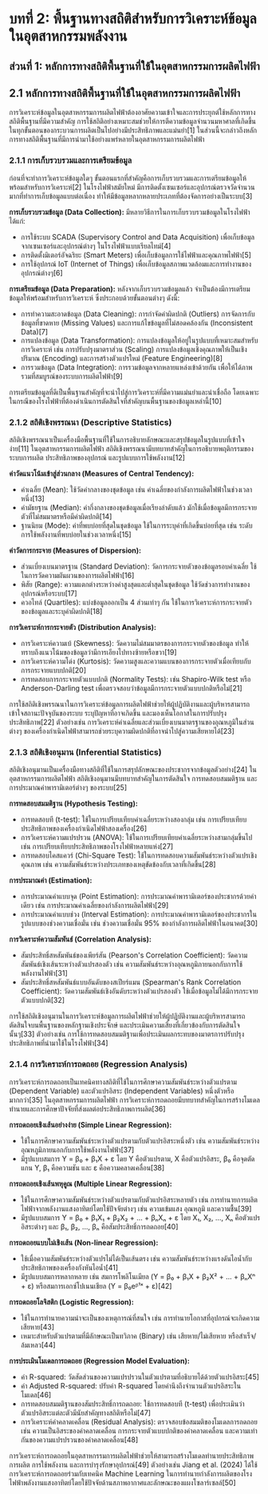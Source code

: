 # บทที่ 2: พื้นฐานทางสถิติสำหรับการวิเคราะห์ข้อมูลในอุตสาหกรรมพลังงาน
## ส่วนที่ 1: หลักการทางสถิติพื้นฐานที่ใช้ในอุตสาหกรรมการผลิตไฟฟ้า

## 2.1 หลักการทางสถิติพื้นฐานที่ใช้ในอุตสาหกรรมการผลิตไฟฟ้า

การวิเคราะห์ข้อมูลในอุตสาหกรรมการผลิตไฟฟ้าต้องอาศัยความเข้าใจและการประยุกต์ใช้หลักการทางสถิติพื้นฐานที่มีความสำคัญ การใช้สถิติอย่างเหมาะสมช่วยให้การตีความข้อมูลจำนวนมหาศาลที่เกิดขึ้นในทุกขั้นตอนของกระบวนการผลิตเป็นไปอย่างมีประสิทธิภาพและแม่นยำ[1] ในส่วนนี้จะกล่าวถึงหลักการทางสถิติพื้นฐานที่มีการนำมาใช้อย่างแพร่หลายในอุตสาหกรรมการผลิตไฟฟ้า

### 2.1.1 การเก็บรวบรวมและการเตรียมข้อมูล

ก่อนที่จะทำการวิเคราะห์ข้อมูลใดๆ ขั้นตอนแรกที่สำคัญคือการเก็บรวบรวมและการเตรียมข้อมูลให้พร้อมสำหรับการวิเคราะห์[2] ในโรงไฟฟ้าสมัยใหม่ มีการติดตั้งเซนเซอร์และอุปกรณ์ตรวจวัดจำนวนมากที่ทำการเก็บข้อมูลแบบต่อเนื่อง ทำให้มีข้อมูลหลากหลายประเภทที่ต้องจัดการอย่างเป็นระบบ[3]

**การเก็บรวบรวมข้อมูล (Data Collection):** มีหลายวิธีการในการเก็บรวบรวมข้อมูลในโรงไฟฟ้า ได้แก่:
- การใช้ระบบ SCADA (Supervisory Control and Data Acquisition) เพื่อเก็บข้อมูลจากเซนเซอร์และอุปกรณ์ต่างๆ ในโรงไฟฟ้าแบบเรียลไทม์[4]
- การติดตั้งมิเตอร์อัจฉริยะ (Smart Meters) เพื่อเก็บข้อมูลการใช้ไฟฟ้าและคุณภาพไฟฟ้า[5]
- การใช้อุปกรณ์ IoT (Internet of Things) เพื่อเก็บข้อมูลสภาพแวดล้อมและการทำงานของอุปกรณ์ต่างๆ[6]

**การเตรียมข้อมูล (Data Preparation):** หลังจากเก็บรวบรวมข้อมูลแล้ว จำเป็นต้องมีการเตรียมข้อมูลให้พร้อมสำหรับการวิเคราะห์ ซึ่งประกอบด้วยขั้นตอนต่างๆ ดังนี้:
- การทำความสะอาดข้อมูล (Data Cleaning): การกำจัดค่าผิดปกติ (Outliers) การจัดการกับข้อมูลที่ขาดหาย (Missing Values) และการแก้ไขข้อมูลที่ไม่สอดคล้องกัน (Inconsistent Data)[7]
- การแปลงข้อมูล (Data Transformation): การแปลงข้อมูลให้อยู่ในรูปแบบที่เหมาะสมสำหรับการวิเคราะห์ เช่น การปรับปรุงมาตราส่วน (Scaling) การแปลงข้อมูลเชิงคุณภาพให้เป็นเชิงปริมาณ (Encoding) และการสร้างตัวแปรใหม่ (Feature Engineering)[8]
- การรวมข้อมูล (Data Integration): การรวมข้อมูลจากหลายแหล่งเข้าด้วยกัน เพื่อให้ได้ภาพรวมที่สมบูรณ์ของระบบการผลิตไฟฟ้า[9]

การเตรียมข้อมูลที่ดีเป็นพื้นฐานสำคัญที่จะนำไปสู่การวิเคราะห์ที่มีความแม่นยำและน่าเชื่อถือ โดยเฉพาะในกรณีของโรงไฟฟ้าที่ต้องดำเนินการตัดสินใจที่สำคัญบนพื้นฐานของข้อมูลเหล่านี้[10]

### 2.1.2 สถิติเชิงพรรณนา (Descriptive Statistics)

สถิติเชิงพรรณนาเป็นเครื่องมือพื้นฐานที่ใช้ในการอธิบายลักษณะและสรุปข้อมูลในรูปแบบที่เข้าใจง่าย[11] ในอุตสาหกรรมการผลิตไฟฟ้า สถิติเชิงพรรณนามีบทบาทสำคัญในการอธิบายพฤติกรรมของระบบการผลิต ประสิทธิภาพของอุปกรณ์ และรูปแบบการใช้พลังงาน[12]

**ค่าวัดแนวโน้มเข้าสู่ส่วนกลาง (Measures of Central Tendency):**
- ค่าเฉลี่ย (Mean): ใช้วัดค่ากลางของชุดข้อมูล เช่น ค่าเฉลี่ยของกำลังการผลิตไฟฟ้าในช่วงเวลาหนึ่ง[13]
- ค่ามัธยฐาน (Median): ค่ากึ่งกลางของชุดข้อมูลเมื่อเรียงลำดับแล้ว มักใช้เมื่อข้อมูลมีการกระจายตัวที่ไม่สมมาตรหรือมีค่าผิดปกติ[14]
- ฐานนิยม (Mode): ค่าที่พบบ่อยที่สุดในชุดข้อมูล ใช้ในการระบุค่าที่เกิดขึ้นบ่อยที่สุด เช่น ระดับการใช้พลังงานที่พบบ่อยในช่วงเวลาหนึ่ง[15]

**ค่าวัดการกระจาย (Measures of Dispersion):**
- ส่วนเบี่ยงเบนมาตรฐาน (Standard Deviation): วัดการกระจายตัวของข้อมูลรอบค่าเฉลี่ย ใช้ในการวัดความผันผวนของการผลิตไฟฟ้า[16]
- พิสัย (Range): ความแตกต่างระหว่างค่าสูงสุดและต่ำสุดในชุดข้อมูล ใช้วัดช่วงการทำงานของอุปกรณ์หรือระบบ[17]
- ควอไทล์ (Quartiles): แบ่งข้อมูลออกเป็น 4 ส่วนเท่าๆ กัน ใช้ในการวิเคราะห์การกระจายตัวของข้อมูลและระบุค่าผิดปกติ[18]

**การวิเคราะห์การกระจายตัว (Distribution Analysis):**
- การวิเคราะห์ความเบ้ (Skewness): วัดความไม่สมมาตรของการกระจายตัวของข้อมูล ทำให้ทราบถึงแนวโน้มของข้อมูลว่ามีการเอียงไปทางซ้ายหรือขวา[19]
- การวิเคราะห์ความโด่ง (Kurtosis): วัดความสูงและความแบนของการกระจายตัวเมื่อเทียบกับการกระจายแบบปกติ[20]
- การทดสอบการกระจายตัวแบบปกติ (Normality Tests): เช่น Shapiro-Wilk test หรือ Anderson-Darling test เพื่อตรวจสอบว่าข้อมูลมีการกระจายตัวแบบปกติหรือไม่[21]

การใช้สถิติเชิงพรรณนาในการวิเคราะห์ข้อมูลการผลิตไฟฟ้าช่วยให้ผู้ปฏิบัติงานและผู้บริหารสามารถเข้าใจสถานะปัจจุบันของระบบ ระบุปัญหาที่อาจเกิดขึ้น และมองเห็นโอกาสในการปรับปรุงประสิทธิภาพ[22] ตัวอย่างเช่น การวิเคราะห์ค่าเฉลี่ยและส่วนเบี่ยงเบนมาตรฐานของอุณหภูมิในส่วนต่างๆ ของเครื่องกำเนิดไฟฟ้าสามารถช่วยระบุความผิดปกติที่อาจนำไปสู่ความเสียหายได้[23]

### 2.1.3 สถิติเชิงอนุมาน (Inferential Statistics)

สถิติเชิงอนุมานเป็นเครื่องมือทางสถิติที่ใช้ในการสรุปลักษณะของประชากรจากข้อมูลตัวอย่าง[24] ในอุตสาหกรรมการผลิตไฟฟ้า สถิติเชิงอนุมานมีบทบาทสำคัญในการตัดสินใจ การทดสอบสมมติฐาน และการประมาณค่าพารามิเตอร์ต่างๆ ของระบบ[25]

**การทดสอบสมมติฐาน (Hypothesis Testing):**
- การทดสอบที (t-test): ใช้ในการเปรียบเทียบค่าเฉลี่ยระหว่างสองกลุ่ม เช่น การเปรียบเทียบประสิทธิภาพของเครื่องกำเนิดไฟฟ้าสองเครื่อง[26]
- การวิเคราะห์ความแปรปรวน (ANOVA): ใช้ในการเปรียบเทียบค่าเฉลี่ยระหว่างสามกลุ่มขึ้นไป เช่น การเปรียบเทียบประสิทธิภาพของโรงไฟฟ้าหลายแห่ง[27]
- การทดสอบไคสแควร์ (Chi-Square Test): ใช้ในการทดสอบความสัมพันธ์ระหว่างตัวแปรเชิงคุณภาพ เช่น ความสัมพันธ์ระหว่างประเภทของเหตุขัดข้องกับเวลาที่เกิดขึ้น[28]

**การประมาณค่า (Estimation):**
- การประมาณค่าแบบจุด (Point Estimation): การประมาณค่าพารามิเตอร์ของประชากรด้วยค่าเดียว เช่น การประมาณค่าเฉลี่ยของกำลังการผลิตไฟฟ้า[29]
- การประมาณค่าแบบช่วง (Interval Estimation): การประมาณค่าพารามิเตอร์ของประชากรในรูปแบบของช่วงความเชื่อมั่น เช่น ช่วงความเชื่อมั่น 95% ของกำลังการผลิตไฟฟ้าในอนาคต[30]

**การวิเคราะห์ความสัมพันธ์ (Correlation Analysis):**
- สัมประสิทธิ์สหสัมพันธ์ของเพียร์สัน (Pearson's Correlation Coefficient): วัดความสัมพันธ์เชิงเส้นระหว่างตัวแปรสองตัว เช่น ความสัมพันธ์ระหว่างอุณหภูมิภายนอกกับการใช้พลังงานไฟฟ้า[31]
- สัมประสิทธิ์สหสัมพันธ์แบบอันดับของสเปียร์แมน (Spearman's Rank Correlation Coefficient): วัดความสัมพันธ์เชิงอันดับระหว่างตัวแปรสองตัว ใช้เมื่อข้อมูลไม่ได้มีการกระจายตัวแบบปกติ[32]

การใช้สถิติเชิงอนุมานในการวิเคราะห์ข้อมูลการผลิตไฟฟ้าช่วยให้ผู้ปฏิบัติงานและผู้บริหารสามารถตัดสินใจบนพื้นฐานของหลักฐานเชิงประจักษ์ และประเมินความเสี่ยงที่เกี่ยวข้องกับการตัดสินใจนั้นๆ[33] ตัวอย่างเช่น การใช้การทดสอบสมมติฐานเพื่อประเมินผลกระทบของมาตรการปรับปรุงประสิทธิภาพที่นำมาใช้ในโรงไฟฟ้า[34]

### 2.1.4 การวิเคราะห์การถดถอย (Regression Analysis)

การวิเคราะห์การถดถอยเป็นเทคนิคทางสถิติที่ใช้ในการศึกษาความสัมพันธ์ระหว่างตัวแปรตาม (Dependent Variable) และตัวแปรอิสระ (Independent Variables) หนึ่งตัวหรือมากกว่า[35] ในอุตสาหกรรมการผลิตไฟฟ้า การวิเคราะห์การถดถอยมีบทบาทสำคัญในการสร้างโมเดลทำนายและการศึกษาปัจจัยที่ส่งผลต่อประสิทธิภาพการผลิต[36]

**การถดถอยเชิงเส้นอย่างง่าย (Simple Linear Regression):**
- ใช้ในการศึกษาความสัมพันธ์ระหว่างตัวแปรตามกับตัวแปรอิสระหนึ่งตัว เช่น ความสัมพันธ์ระหว่างอุณหภูมิภายนอกกับการใช้พลังงานไฟฟ้า[37]
- มีรูปแบบสมการ Y = β₀ + β₁X + ε โดย Y คือตัวแปรตาม, X คือตัวแปรอิสระ, β₀ คือจุดตัดแกน Y, β₁ คือความชัน และ ε คือความคลาดเคลื่อน[38]

**การถดถอยเชิงเส้นพหุคูณ (Multiple Linear Regression):**
- ใช้ในการศึกษาความสัมพันธ์ระหว่างตัวแปรตามกับตัวแปรอิสระหลายตัว เช่น การทำนายการผลิตไฟฟ้าจากพลังงานแสงอาทิตย์โดยใช้ปัจจัยต่างๆ เช่น ความเข้มแสง อุณหภูมิ และความชื้น[39]
- มีรูปแบบสมการ Y = β₀ + β₁X₁ + β₂X₂ + ... + βₙXₙ + ε โดย X₁, X₂, ..., Xₙ คือตัวแปรอิสระต่างๆ และ β₁, β₂, ..., βₙ คือสัมประสิทธิ์การถดถอย[40]

**การถดถอยแบบไม่เชิงเส้น (Non-linear Regression):**
- ใช้เมื่อความสัมพันธ์ระหว่างตัวแปรไม่ได้เป็นเส้นตรง เช่น ความสัมพันธ์ระหว่างแรงดันไอน้ำกับประสิทธิภาพของเครื่องกังหันไอน้ำ[41]
- มีรูปแบบสมการหลากหลาย เช่น สมการโพลิโนเมียล (Y = β₀ + β₁X + β₂X² + ... + βₙXⁿ + ε) หรือสมการเอกซ์โปเนนเชียล (Y = β₀eᵝ¹ˣ + ε)[42]

**การถดถอยโลจิสติก (Logistic Regression):**
- ใช้ในการทำนายความน่าจะเป็นของเหตุการณ์ที่สนใจ เช่น การทำนายโอกาสที่อุปกรณ์จะเกิดความเสียหาย[43]
- เหมาะสำหรับตัวแปรตามที่มีลักษณะเป็นทวิภาค (Binary) เช่น เสียหาย/ไม่เสียหาย หรือสำเร็จ/ล้มเหลว[44]

**การประเมินโมเดลการถดถอย (Regression Model Evaluation):**
- ค่า R-squared: วัดสัดส่วนของความแปรปรวนในตัวแปรตามที่อธิบายได้ด้วยตัวแปรอิสระ[45]
- ค่า Adjusted R-squared: ปรับค่า R-squared โดยคำนึงถึงจำนวนตัวแปรอิสระในโมเดล[46]
- การทดสอบสมมติฐานของสัมประสิทธิ์การถดถอย: ใช้การทดสอบที (t-test) เพื่อประเมินว่าตัวแปรอิสระแต่ละตัวมีนัยสำคัญทางสถิติหรือไม่[47]
- การวิเคราะห์ค่าคลาดเคลื่อน (Residual Analysis): ตรวจสอบข้อสมมติของโมเดลการถดถอย เช่น ความเป็นอิสระของค่าคลาดเคลื่อน การกระจายตัวแบบปกติของค่าคลาดเคลื่อน และความเท่ากันของความแปรปรวนของค่าคลาดเคลื่อน[48]

การวิเคราะห์การถดถอยในอุตสาหกรรมการผลิตไฟฟ้าช่วยให้สามารถสร้างโมเดลทำนายประสิทธิภาพการผลิต การใช้พลังงาน และการบำรุงรักษาอุปกรณ์[49] ตัวอย่างเช่น Jiang et al. (2024) ได้ใช้การวิเคราะห์การถดถอยร่วมกับเทคนิค Machine Learning ในการทำนายกำลังการผลิตของโรงไฟฟ้าพลังงานแสงอาทิตย์โดยใช้ปัจจัยด้านสภาพอากาศและลักษณะของแผงโซลาร์เซลล์[50]